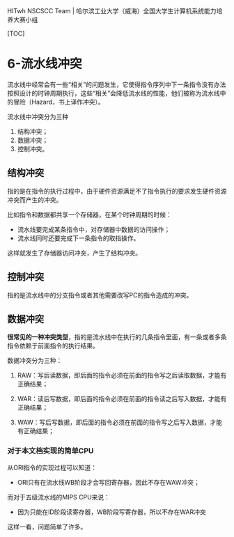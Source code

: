 HITwh NSCSCC Team | 哈尔滨工业大学（威海）全国大学生计算机系统能力培养大赛小组

[TOC]

# 6-流水线冲突

流水线中经常会有一些“相关”的问题发生，它使得指令序列中下一条指令没有办法按照设计的时钟周期执行，这些“相关”会降低流水线的性能，他们被称为流水线中的冒险（Hazard，书上译作冲突）。

流水线中冲突分为三种

1. 结构冲突；
2. 数据冲突；
3. 控制冲突。

## 结构冲突

指的是在指令的执行过程中，由于硬件资源满足不了指令执行的要求发生硬件资源冲突而产生的冲突。

比如指令和数据都共享一个存储器，在某个时钟周期的时候：

- 流水线要完成某条指令中，对存储器中数据的访问操作；
- 流水线同时还要完成下一条指令的取指操作。

这样就发生了存储器访问冲突，产生了结构冲突。

## 控制冲突

指的是流水线中的分支指令或者其他需要改写PC的指令造成的冲突。

## 数据冲突

**很常见的一种冲突类型**，指的是流水线中在执行的几条指令里面，有一条或者多条指令依赖于前面指令的执行结果。

数据冲突分为三种：

1. RAW：写后读数据，即后面的指令必须在前面的指令写之后读取数据，才能有正确结果；

2. WAR：读后写数据，即后面的指令必须在前面的指令读之后写入数据，才能有正确结果；

3. WAW：写后写数据，即后面的指令必须在前面的指令写之后写入数据，才能有正确结果；

### 对于本文档实现的简单CPU

从ORI指令的实现过程可以知道：

- ORI只有在流水线WB阶段才会写回寄存器，因此不存在WAW冲突；

而对于五级流水线的MIPS CPU来说：

- 因为只能在ID阶段读寄存器，WB阶段写寄存器，所以不存在WAR冲突

这样一看，问题简单了许多。
